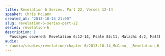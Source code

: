 ```yaml
--- 
title: Revelation 6 Series, Part 22, Verses 12-14
speaker: Chris McCann
created_at: "2013-10-14 21:00"
slug: revelation-6-series-part-22
series: revelation-6
description: |
  Passages covered: Revelation 6:12-14, Psalm 84:11, Malachi 4:2, Matthhew 17:1-2, Revelation 1:16, Revelation 10:1, Revelation 12:1,5,13-14, Matthew 24:29, Mark 13:24, Luke 21:25.
audio: 
- /audio/studies/revelation/chapter-6/2013.10.14_McCann_-_Revelation_6_Series_Part_22.yaml
---
```


